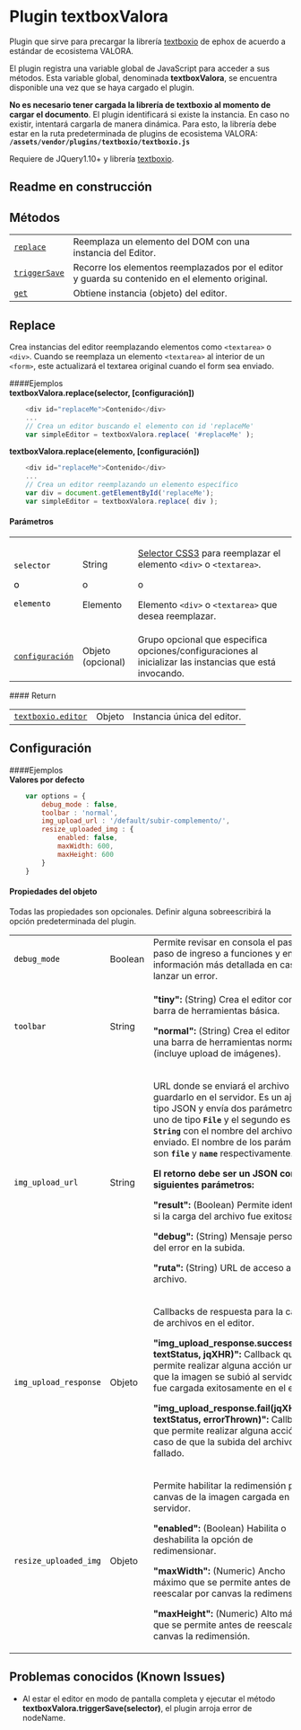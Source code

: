 # Plugin textboxValora
<p>Plugin que sirve para precargar la librería <a href="https://textbox.io/" target="_blank" rel="nofollow">textboxio</a> de ephox de acuerdo a estándar de ecosistema VALORA.</p>
<p>El plugin registra una variable global de JavaScript para acceder a sus métodos. Esta variable global, denominada <strong>textboxValora</strong>, se encuentra disponible una vez que se haya cargado el plugin.</p>
<p><strong>No es necesario tener cargada la librería de textboxio al momento de cargar el documento</strong>. El plugin identificará si existe la instancia. En caso no existir, intentará cargarla de manera dinámica. Para esto, la librería debe estar en la ruta predeterminada de plugins de ecosistema VALORA: <code><strong>/assets/vendor/plugins/textboxio/textboxio.js</strong></code></p>
<p>Requiere de JQuery1.10+ y librería <a href="https://textbox.io/" target="_blank" rel="nofollow">textboxio</a>.</p>

## Readme en construcción

## Métodos
<table>
  <tbody>
    <tr>
      <td colspan="1">
        <code><span><a href="#replace">replace</a><br></span></code>
      </td>
      <td colspan="1">
        Reemplaza un elemento del DOM con una instancia del Editor.
      </td>
    </tr>
    <tr>
      <td colspan="1">
        <code><span><a href="#triggerSave">triggerSave</a><br></span></code>
      </td>
      <td colspan="1">
        Recorre los elementos reemplazados por el editor y guarda su contenido en el elemento original.
      </td>
    </tr>
    <tr>
      <td colspan="1">
        <code><span><a href="#get">get</a><br></span></code>
      </td>
      <td colspan="1">
        Obtiene instancia (objeto) del editor.
      </td>
    </tr>
  </tbody>
</table>

## Replace
Crea instancias del editor reemplazando elementos como <code>&lt;textarea&gt;</code> o <code>&lt;div&gt;</code>.
Cuando se reemplaza un elemento <code>&lt;textarea&gt;</code> al interior de un <code>&lt;form&gt;</code>, este actualizará el textarea original cuando el form sea enviado.

####Ejemplos<br>
<strong>textboxValora.replace(selector, [configuración])</strong>
```javascript
	<div id="replaceMe">Contenido</div>
	...
	// Crea un editor buscando el elemento con id 'replaceMe'
	var simpleEditor = textboxValora.replace( '#replaceMe' );
```

<strong>textboxValora.replace(elemento, [configuración])</strong>
```javascript
	<div id="replaceMe">Contenido</div>
	...
	// Crea un editor reemplazando un elemento específico
	var div = document.getElementById('replaceMe');
	var simpleEditor = textboxValora.replace( div );
 ```
#### Parámetros
<table>
  <tbody>
    <tr>
      <td>
        <p>
          <span style="color: rgb(0,0,0);"><code>selector</code></span>
        </p>
        <p>
          <span style="color: rgb(0,0,0);">o</span>
        </p>
        <p>
          <code><span style="color: rgb(0,0,0);">elemento</span></code>
        </p>
      </td>
      <td colspan="1">
        <p>String</p>
        <p>o</p>
        <p>Elemento</p>
      </td>
      <td>
        <p>
          <a href="http://www.w3.org/TR/css3-selectors/" target="_blank" rel="nofollow">Selector CSS3</a> <span>para reemplazar el elemento <code>&lt;div&gt;</code> o <code>&lt;textarea&gt;</code>.
          </span>
        </p>
        <p>
          <span>o</span>
        </p>
        <p>
          <span>Elemento</span> <code>&lt;div&gt;</code> <span> o </span> <code>&lt;textarea&gt;</code>
          <span> que desea reemplazar.</span>
        </p>
      </td>
    </tr>
    <tr>
      <td colspan="1">
          <code><span><a href="#configuración">configuración</a><br></span></code>
      </td>
      <td colspan="1">
        Objeto (opcional)
      </td>
      <td>
          Grupo opcional que especifica opciones/configuraciones al inicializar las instancias que está invocando.
      </td>
    </tr>
  </tbody>
</table>
#### Return
<table>
  <tbody>
    <tr>
      <td>
        <span style="color: rgb(0,0,0);">
          <code><a href="http://docs.ephox.com/display/tbio/editor" target="_blank" rel="nofollow">textboxio.editor</a></code>
        </span>
      </td>
      <td colspan="1">Objeto</td>
      <td>Instancia única del editor.</td>
    </tr>
  </tbody>
</table>

## Configuración
####Ejemplos<br>
<strong>Valores por defecto</strong>
```javascript
	var options = {
		debug_mode : false,
		toolbar : 'normal',
		img_upload_url : '/default/subir-complemento/',
		resize_uploaded_img : {
			enabled: false,
			maxWidth: 600,
			maxHeight: 600
		}
	}
```
#### Propiedades del objeto
Todas las propiedades son opcionales. Definir alguna sobreescribirá la opción predeterminada del plugin.
<table>
  <tbody>
    <tr>
      <td>
        <span style="color: rgb(0,0,0);">
          <code>debug_mode</code>
        </span>
      </td>
      <td colspan="1">Boolean</td>
      <td>
        Permite revisar en consola el paso a paso de ingreso a funciones y entrega información más detallada en caso de lanzar un error.
      </td>
    </tr>
    <tr>
      <td>
        <span style="color: rgb(0,0,0);">
          <code>toolbar</code>
        </span>
      </td>
      <td colspan="1">String</td>
      <td>
        <p>
          <strong>"tiny":</strong> (String) Crea el editor con una barra de herramientas básica.
        </p>
        <p>
          <strong>"normal":</strong> (String) Crea el editor con una barra de herramientas normal (incluye upload de imágenes).
        </p>
      </td>
    </tr>
    <tr>
      <td>
        <span style="color: rgb(0,0,0);">
          <code>img_upload_url</code>
        </span>
      </td>
      <td colspan="1">String</td>
      <td>
        <p>
          URL donde se enviará el archivo para guardarlo en el servidor. Es un ajax de tipo JSON y envía dos parámetros, uno de tipo <code><strong>File</strong></code> y el segundo es un <code><strong>String</strong></code> con el nombre del archivo enviado. El nombre de los parámetros son <code><strong>file</strong></code> y <code><strong>name</strong></code> respectivamente.
        </p>
        <p>
        	<strong>El retorno debe ser un JSON con los siguientes parámetros:</strong>
        </p>
        <p>
          <strong>"result":</strong> (Boolean) Permite identificar si la carga del archivo fue exitosa
        </p>
        <p>
          <strong>"debug":</strong> (String) Mensaje personaliza del error en la subida.
        </p>
        <p>
          <strong>"ruta":</strong> (String) URL de acceso al archivo.
        </p>
      </td>
    </tr>
    <tr>
      <td>
        <span style="color: rgb(0,0,0);">
          <code>img_upload_response</code>
        </span>
      </td>
      <td colspan="1">Objeto</td>
      <td>
        <p>
          Callbacks de respuesta para la cargar de archivos en el editor.
        </p>
        <p>
          <strong>"img_upload_response.success(json, textStatus, jqXHR)":</strong> Callback que permite realizar alguna acción una vez que la imagen se subió al servidor y fue cargada exitosamente en el editor.
        </p>
        <p>
          <strong>"img_upload_response.fail(jqXHR, textStatus, errorThrown)":</strong> Callback que permite realizar alguna acción en caso de que la subida del archivo haya fallado.
        </p>
      </td>
    </tr>
    <tr>
      <td>
        <span style="color: rgb(0,0,0);">
          <code>resize_uploaded_img</code>
        </span>
      </td>
      <td colspan="1">Objeto</td>
      <td>
        <p>
          Permite habilitar la redimensión por canvas de la imagen cargada en el servidor.
        </p>
        <p>
          <strong>"enabled":</strong> (Boolean) Habilita o deshabilita la opción de redimensionar.
        </p>
        <p>
          <strong>"maxWidth":</strong> (Numeric) Ancho máximo que se permite antes de reescalar por canvas la redimensión.
        </p>
        <p>
          <strong>"maxHeight":</strong> (Numeric) Alto máximo que se permite antes de reescalar por canvas la redimensión.
        </p>
      </td>
    </tr>
  </tbody>
</table>

## Problemas conocidos (Known Issues)
- Al estar el editor en modo de pantalla completa y ejecutar el método <strong>textboxValora.triggerSave(selector)</strong>, el plugin arroja error de nodeName.
